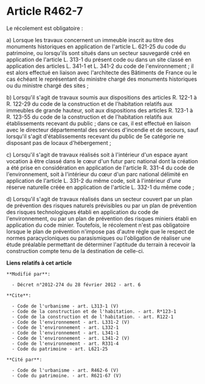 # Article R462-7

Le récolement est obligatoire : 

a) Lorsque les travaux concernent un immeuble inscrit au titre des monuments historiques en application de l'article L.
621-25 du code du patrimoine, ou lorsqu'ils sont situés dans un secteur sauvegardé créé en application de l'article L. 313-1
du présent code ou dans un site classé en application des articles L. 341-1 et L. 341-2 du code de l'environnement ; il est
alors effectué en liaison avec l'architecte des Bâtiments de France ou le cas échéant le représentant du ministre chargé des
monuments historiques ou du ministre chargé des sites ; 

b) Lorsqu'il s'agit de travaux soumis aux dispositions des articles R. 122-1 à R. 122-29 du code de la construction et de
l'habitation relatifs aux immeubles de grande hauteur, soit aux dispositions des articles R. 123-1 à R. 123-55 du code de la
construction et de l'habitation relatifs aux établissements recevant du public ; dans ce cas, il est effectué en liaison avec
le directeur départemental des services d'incendie et de secours, sauf lorsqu'il s'agit d'établissements recevant du public
de 5e catégorie ne disposant pas de locaux d'hébergement ; 

c) Lorsqu'il s'agit de travaux réalisés soit à l'intérieur d'un espace ayant vocation à être classé dans le cœur d'un futur
parc national dont la création a été prise en considération en application de l'article R. 331-4 du code de l'environnement,
soit à l'intérieur du cœur d'un parc national délimité en application de l'article L. 331-2 du même code, soit à l'intérieur
d'une réserve naturelle créée en application de l'article L. 332-1 du même code ; 

d) Lorsqu'il s'agit de travaux réalisés dans un secteur couvert par un plan de prévention des risques naturels prévisibles ou
par un plan de prévention des risques technologiques établi en application du code de l'environnement, ou par un plan de
prévention des risques miniers établi en application du code minier. Toutefois, le récolement n'est pas obligatoire lorsque
le plan de prévention n'impose pas d'autre règle que le respect de normes paracycloniques ou parasismiques ou l'obligation de
réaliser une étude préalable permettant de déterminer l'aptitude du terrain à recevoir la construction compte tenu de la
destination de celle-ci.

**Liens relatifs à cet article**

	**Modifié par**:

	  - Décret n°2012-274 du 28 février 2012 - art. 6

	**Cite**:

	  - Code de l'urbanisme - art. L313-1 (V)
	  - Code de la construction et de l'habitation. - art. R*123-1
	  - Code de la construction et de l'habitation. - art. R122-1
	  - Code de l'environnement - art. L331-2 (V)
	  - Code de l'environnement - art. L332-1
	  - Code de l'environnement - art. L341-1
	  - Code de l'environnement - art. L341-2 (V)
	  - Code de l'environnement - art. R331-4
	  - Code du patrimoine - art. L621-25

	**Cité par**:

	  - Code de l'urbanisme - art. R462-6 (V)
	  - Code du patrimoine. - art. R621-67 (V)

